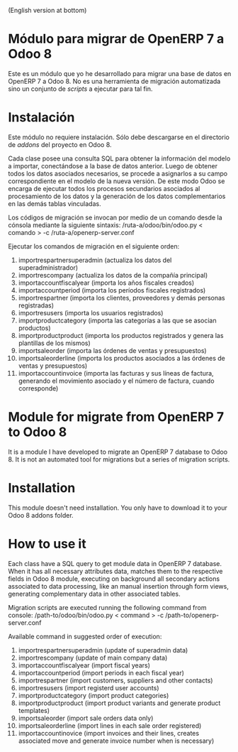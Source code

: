 (English version at bottom)

# Módulo para migrar de OpenERP 7 a Odoo 8
Este es un módulo que yo he desarrollado para migrar una base de datos en OpenERP 7 a Odoo 8. No es una herramienta de migración automatizada sino un conjunto de _scripts_ a ejecutar para tal fin.

# Instalación
Este módulo no requiere instalación. Sólo debe descargarse en el directorio de _addons_ del proyecto en Odoo 8.

Cada clase posee una consulta SQL para obtener la información del modelo a importar, conectándose a la base de datos anterior. Luego de obtener todos los datos asociados necesarios, se procede a asignarlos a su campo correspondiente en el modelo de la nueva versión. De este modo Odoo se encarga de ejecutar todos los procesos secundarios asociados al procesamiento de los datos y la generación de los datos complementarios en las demás tablas vinculadas.

Los códigos de migración se invocan por medio de un comando desde la cónsola mediante la siguiente sintaxis: 
/ruta-a/odoo/bin/odoo.py < comando > -c /ruta-a/openerp-server.conf

Ejecutar los comandos de migración en el siguiente orden:
1. importrespartnersuperadmin (actualiza los datos del superadministrador)
2. importrescompany (actualiza los datos de la compañía principal)
3. importaccountfiscalyear (importa los años fiscales creados)
4. importaccountperiod (importa los períodos fiscales registrados)
5. importrespartner (importa los clientes, proveedores y demás personas registradas)
6. importresusers (importa los usuarios registrados)
7. importproductcategory (importa las categorías a las que se asocian productos)
8. importproductproduct (importa los productos registrados y genera las plantillas de los mismos)
9. importsaleorder (importa las órdenes de ventas y presupuestos)
10. importsaleorderline (importa los productos asociados a las órdenes de ventas y presupuestos)
11. importaccountinvoice (importa las facturas y sus líneas de factura, generando el movimiento asociado y el número de factura, cuando corresponde)

# Module for migrate from OpenERP 7 to Odoo 8
It is a module I have developed to migrate an OpenERP 7 database to Odoo 8. It is not an automated tool for migrations but a series of migration scripts.

# Installation
This module doesn't need installation. You only have to download it to your Odoo 8 addons folder.

# How to use it
Each class have a SQL query to get module data in OpenERP 7 database. When it has all necessary attributes data, matches them to the respective fields in Odoo 8 module, executing on background all secondary actions associated to data processing, like an manual insertion through form views, generating complementary data in other associated tables.

Migration scripts are executed running the following command from console:
/path-to/odoo/bin/odoo.py < command > -c /path-to/openerp-server.conf

Available command in suggested order of execution:
1. importrespartnersuperadmin (update of superadmin data)
2. importrescompany (update of main company data)
3. importaccountfiscalyear (import fiscal years)
4. importaccountperiod (import periods in each fiscal year)
5. importrespartner (import customers, suppliers and other contacts)
6. importresusers (import registerd user accounts)
7. importproductcategory (import product categories)
8. importproductproduct (import product variants and generate product templates)
9. importsaleorder (import sale orders data only)
10. importsaleorderline (import lines in each sale order registered)
11. importaccountinovice (import invoices and their lines, creates associated move and generate invoice number when is necessary)
